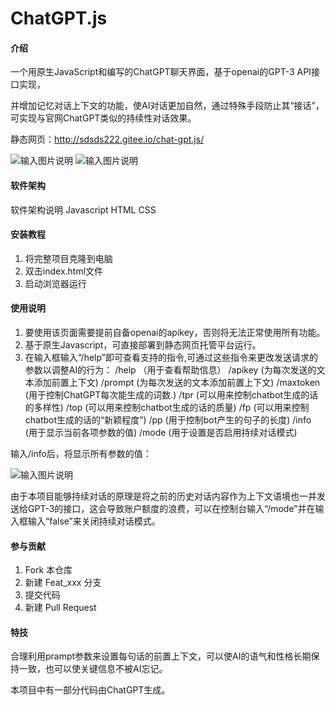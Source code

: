 # ChatGPT.js

#### 介绍
一个用原生JavaScript和编写的ChatGPT聊天界面，基于openai的GPT-3 API接口实现，

并增加记忆对话上下文的功能，使AI对话更加自然，通过特殊手段防止其“接话”，可实现与官网ChatGPT类似的持续性对话效果。

静态网页：http://sdsds222.gitee.io/chat-gpt.js/

![输入图片说明](img/%E5%B1%8F%E5%B9%95%E6%88%AA%E5%9B%BE%202023-02-11%20092124.png)
![输入图片说明](img/%E5%B1%8F%E5%B9%95%E6%88%AA%E5%9B%BE%202023-02-11%20092314.png)
#### 软件架构
软件架构说明
Javascript HTML CSS

#### 安装教程

1.  将完整项目克隆到电脑
2.  双击index.html文件
3.  启动浏览器运行

#### 使用说明

1.  要使用该页面需要提前自备openai的apikey，否则将无法正常使用所有功能。
2.  基于原生Javascript，可直接部署到静态网页托管平台运行。
3.  在输入框输入“/help”即可查看支持的指令,可通过这些指令来更改发送请求的参数以调整AI的行为：
/help （用于查看帮助信息）
/apikey  (为每次发送的文本添加前置上下文)
/prompt  (为每次发送的文本添加前置上下文)
/maxtoken  (用于控制ChatGPT每次能生成的词数.)
/tpr (可以用来控制chatbot生成的话的多样性)
/top  (可以用来控制chatbot生成的话的质量)
/fp  (可以用来控制chatbot生成的话的“新颖程度”)
/pp  (用于控制bot产生的句子的长度)
/info  (用于显示当前各项参数的值)
/mode  (用于设置是否启用持续对话模式)

输入/info后，将显示所有参数的值：

![输入图片说明](img/%E5%B1%8F%E5%B9%95%E6%88%AA%E5%9B%BE%202023-02-11%20092529.png)

由于本项目能够持续对话的原理是将之前的历史对话内容作为上下文语境也一并发送给GPT-3的接口，这会导致账户额度的浪费，可以在控制台输入“/mode”并在输入框输入“false”来关闭持续对话模式。


#### 参与贡献

1.  Fork 本仓库
2.  新建 Feat_xxx 分支
3.  提交代码
4.  新建 Pull Request


#### 特技

合理利用prampt参数来设置每句话的前置上下文，可以使AI的语气和性格长期保持一致，也可以使关键信息不被AI忘记。

本项目中有一部分代码由ChatGPT生成。


